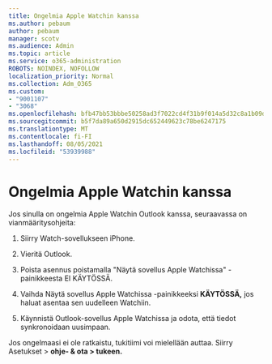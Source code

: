 ```yaml
---
title: Ongelmia Apple Watchin kanssa
ms.author: pebaum
author: pebaum
manager: scotv
ms.audience: Admin
ms.topic: article
ms.service: o365-administration
ROBOTS: NOINDEX, NOFOLLOW
localization_priority: Normal
ms.collection: Adm_O365
ms.custom:
- "9001107"
- "3068"
ms.openlocfilehash: bfb47bb53bbbe50258ad3f7022cd4f31b9f014a5d32c8a1b09da5e775abfcdc0
ms.sourcegitcommit: b5f7da89a650d2915dc652449623c78be6247175
ms.translationtype: MT
ms.contentlocale: fi-FI
ms.lasthandoff: 08/05/2021
ms.locfileid: "53939988"
---
```

# <a name="trouble-with-the-apple-watch"></a>Ongelmia Apple Watchin kanssa

Jos sinulla on ongelmia Apple Watchin Outlook kanssa, seuraavassa on vianmääritysohjeita: 

1. Siirry Watch-sovellukseen iPhone.

2. Vieritä Outlook.

3. Poista asennus poistamalla "Näytä sovellus  Apple Watchissa" -painikkeesta EI KÄYTÖSSÄ.

4. Vaihda Näytä sovellus Apple Watchissa -painikkeeksi **KÄYTÖSSÄ,** jos haluat asentaa sen uudelleen Watchiin.

5. Käynnistä Outlook-sovellus Apple Watchissa ja odota, että tiedot synkronoidaan uusimpaan. 

Jos ongelmaasi ei ole ratkaistu, tukitiimi voi mielellään auttaa. Siirry Asetukset > **ohje- & ota > tukeen.** 